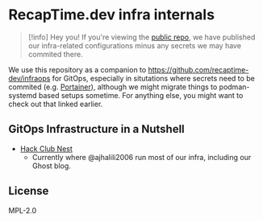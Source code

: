 # RecapTime.dev infra internals

> [!info]
> Hey you! If you're viewing the [public repo], we have published our infra-related configurations
> minus any secrets we may have commited there.

We use this repository as a companion to <https://github.com/recaptime-dev/infraops> for
GitOps, especially in situtations where secrets need to be commited (e.g. [Portainer]),
although we might migrate things to podman-systemd based setups sometime.
For anything else, you might want to check out that linked earlier.

[public repo]: https://github.com/internal-recaptime-dev/infra-internals-public
[Portainer]: https://portainer.io

## GitOps Infrastructure in a Nutshell

* [Hack Club Nest](./docker/nest/README.md)
  * Currently where @ajhalili2006 run most of our infra, including our Ghost blog.

## License

MPL-2.0
